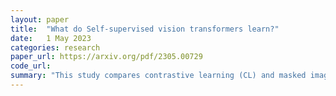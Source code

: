 ```yaml
---
layout: paper
title:  "What do Self-supervised vision transformers learn?"
date:   1 May 2023
categories: research
paper_url: https://arxiv.org/pdf/2305.00729
code_url: 
summary: "This study compares contrastive learning (CL) and masked image modeling (MIM) in self-supervised Vision Transformers (ViTs), focusing on their representations and downstream task performance. Key findings include: (1) CL captures longer-range global patterns and is more shape-oriented, aiding in linear image separation but leading to homogenous self-attentions. (2) CL focuses on low-frequency signals, while MIM emphasizes high-frequencies, making MIM more texture-oriented. (3) CL is significant in later layers, whereas MIM targets early layers. The study suggests CL and MIM can be harmonized to leverage both methods' strengths, enhancing performance."
---
```


